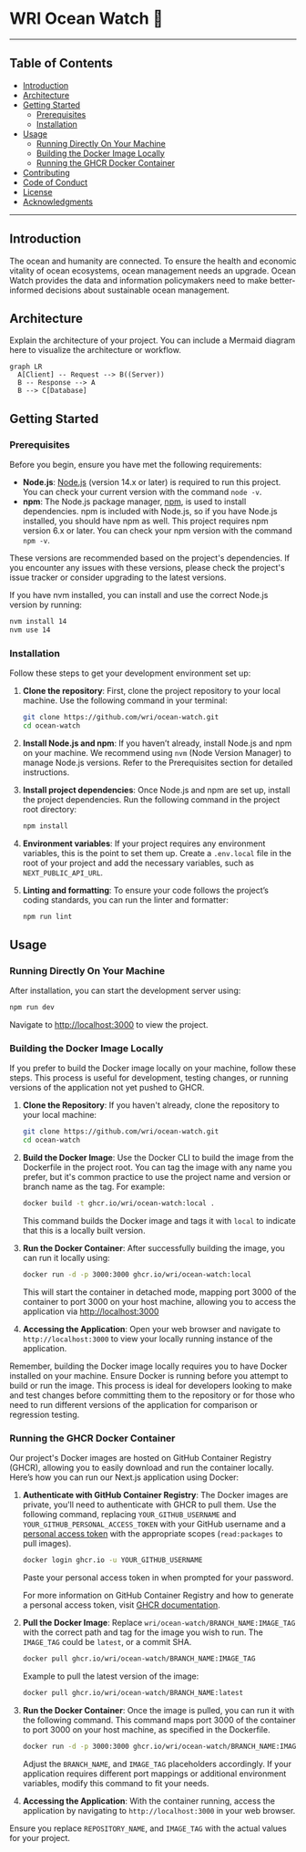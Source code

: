# WRI Ocean Watch 🌊

---
## Table of Contents
- [Introduction](#introduction)
- [Architecture](#architecture)
- [Getting Started](#getting-started)
    - [Prerequisites](#prerequisites)
    - [Installation](#installation)
- [Usage](#usage)
    - [Running Directly On Your Machine](#running-directly-on-your-machine) 
    - [Building the Docker Image Locally](#building-the-docker-image-locally)
    - [Running the GHCR Docker Container](#running-the-ghcr-docker-container)
- [Contributing](#contributing)
- [Code of Conduct](#code-of-conduct)
- [License](#license)
- [Acknowledgments](#acknowledgments)
----
## Introduction
The ocean and humanity are connected. To ensure the health and economic vitality of ocean ecosystems, ocean management needs an upgrade. Ocean Watch provides the data and information policymakers need to make better-informed decisions about sustainable ocean management.

## Architecture
Explain the architecture of your project. You can include a Mermaid diagram here to visualize the architecture or workflow.

```mermaid
graph LR
  A[Client] -- Request --> B((Server))
  B -- Response --> A
  B --> C[Database]
```

## Getting Started
### Prerequisites
Before you begin, ensure you have met the following requirements:
- **Node.js**: [Node.js](https://nodejs.org/) (version 14.x or later) is required to run this project. You can check your current version with the command `node -v`.
- **npm**: The Node.js package manager, [npm](https://npmjs.com/), is used to install dependencies. npm is included with Node.js, so if you have Node.js installed, you should have npm as well. This project requires npm version 6.x or later. You can check your npm version with the command `npm -v`.

These versions are recommended based on the project's dependencies. If you encounter any issues with these versions, please check the project's issue tracker or consider upgrading to the latest versions.

If you have nvm installed, you can install and use the correct Node.js version by running:
```bash
nvm install 14
nvm use 14
```

### Installation
Follow these steps to get your development environment set up:

1. **Clone the repository**: First, clone the project repository to your local machine. Use the following command in your terminal:
   ```bash
   git clone https://github.com/wri/ocean-watch.git
   cd ocean-watch
   ```

2. **Install Node.js and npm**: If you haven’t already, install Node.js and npm on your machine. We recommend using `nvm` (Node Version Manager) to manage Node.js versions. Refer to the Prerequisites section for detailed instructions.

3. **Install project dependencies**: Once Node.js and npm are set up, install the project dependencies. Run the following command in the project root directory:
   ```bash
   npm install
   ```

4. **Environment variables**: If your project requires any environment variables, this is the point to set them up. Create a `.env.local` file in the root of your project and add the necessary variables, such as `NEXT_PUBLIC_API_URL`.

5. **Linting and formatting**: To ensure your code follows the project’s coding standards, you can run the linter and formatter:
   ```bash
   npm run lint
   ```

## Usage
### Running Directly On Your Machine
After installation, you can start the development server using:
```bash
npm run dev
```
Navigate to [http://localhost:3000](http://localhost:3000) to view the project.

### Building the Docker Image Locally

If you prefer to build the Docker image locally on your machine, follow these steps. This process is useful for development, testing changes, or running versions of the application not yet pushed to GHCR.

1. **Clone the Repository**: If you haven't already, clone the repository to your local machine:

    ```bash
    git clone https://github.com/wri/ocean-watch.git
    cd ocean-watch
    ```
   
2. **Build the Docker Image**: Use the Docker CLI to build the image from the Dockerfile in the project root. You can tag the image with any name you prefer, but it's common practice to use the project name and version or branch name as the tag. For example:

    ```bash
    docker build -t ghcr.io/wri/ocean-watch:local .
    ```

   This command builds the Docker image and tags it with `local` to indicate that this is a locally built version.

3. **Run the Docker Container**: After successfully building the image, you can run it locally using:

    ```bash
    docker run -d -p 3000:3000 ghcr.io/wri/ocean-watch:local
    ```

   This will start the container in detached mode, mapping port 3000 of the container to port 3000 on your host machine, allowing you to access the application via [http://localhost:3000](http://localhost:3000)

4. **Accessing the Application**: Open your web browser and navigate to `http://localhost:3000` to view your locally running instance of the application.

Remember, building the Docker image locally requires you to have Docker installed on your machine. Ensure Docker is running before you attempt to build or run the image. This process is ideal for developers looking to make and test changes before committing them to the repository or for those who need to run different versions of the application for comparison or regression testing.

### Running the GHCR Docker Container

Our project's Docker images are hosted on GitHub Container Registry (GHCR), allowing you to easily download and run the container locally. Here’s how you can run our Next.js application using Docker:

1. **Authenticate with GitHub Container Registry**: The Docker images are private, you'll need to authenticate with GHCR to pull them. Use the following command, replacing `YOUR_GITHUB_USERNAME` and `YOUR_GITHUB_PERSONAL_ACCESS_TOKEN` with your GitHub username and a [personal access token](https://github.com/settings/tokens) with the appropriate scopes (`read:packages` to pull images).

    ```bash
    docker login ghcr.io -u YOUR_GITHUB_USERNAME
    ```
   Paste your personal access token in when prompted for your password.

   For more information on GitHub Container Registry and how to generate a personal access token, visit [GHCR documentation](https://docs.github.com/en/packages/working-with-a-github-packages-registry/working-with-the-container-registry).

2. **Pull the Docker Image**: Replace `wri/ocean-watch/BRANCH_NAME:IMAGE_TAG` with the correct path and tag for the image you wish to run. The `IMAGE_TAG` could be `latest`, or a commit SHA.

    ```bash
    docker pull ghcr.io/wri/ocean-watch/BRANCH_NAME:IMAGE_TAG
    ```

   Example to pull the latest version of the image:

    ```bash
    docker pull ghcr.io/wri/ocean-watch/BRANCH_NAME:latest
    ```

3. **Run the Docker Container**: Once the image is pulled, you can run it with the following command. This command maps port 3000 of the container to port 3000 on your host machine, as specified in the Dockerfile.

    ```bash
    docker run -d -p 3000:3000 ghcr.io/wri/ocean-watch/BRANCH_NAME:IMAGE_TAG
    ```

   Adjust the `BRANCH_NAME`, and `IMAGE_TAG` placeholders accordingly. If your application requires different port mappings or additional environment variables, modify this command to fit your needs.

4. **Accessing the Application**: With the container running, access the application by navigating to `http://localhost:3000` in your web browser.

Ensure you replace `REPOSITORY_NAME`, and `IMAGE_TAG` with the actual values for your project.


